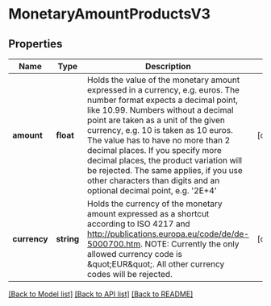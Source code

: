 # MonetaryAmountProductsV3

## Properties
Name | Type | Description | Notes
------------ | ------------- | ------------- | -------------
**amount** | **float** | Holds the value of the monetary amount expressed in a currency, e.g. euros. The number format expects a decimal point, like 10.99. Numbers without a decimal point are taken as a unit of the given currency, e.g. 10 is taken as 10 euros. The value has to have no more than 2 decimal places. If you specify more decimal places, the product variation will be rejected. The same applies, if you use other characters than digits and an optional decimal point, e.g. &#x27;2E+4&#x27; | [optional] 
**currency** | **string** | Holds the currency of the monetary amount expressed as a shortcut according to ISO 4217 and http://publications.europa.eu/code/de/de-5000700.htm. NOTE: Currently the only allowed currency code is \&quot;EUR\&quot;. All other currency codes will be rejected. | [optional] 

[[Back to Model list]](../../README.md#documentation-for-models) [[Back to API list]](../../README.md#documentation-for-api-endpoints) [[Back to README]](../../README.md)

